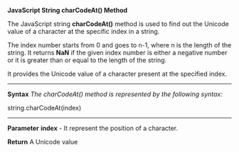 **JavaScript String charCodeAt() Method**

The JavaScript string **charCodeAt()** method is used to find out the Unicode value of a character at the specific index in a string.

The index number starts from 0 and goes to n-1, where n is the length of the string. It returns **NaN** if the given index number is either a negative number or it is greater than or equal to the length of the string.

It provides the Unicode value of a character present at the specified index.

-------------------------------

**Syntax**
_The charCodeAt() method is represented by the following syntax:_

string.charCodeAt(index)  

-----------------------------

**Parameter**
**index** - It represent the position of a character.

**Return**
A Unicode value